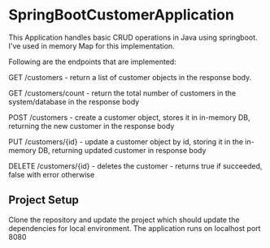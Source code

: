 # SpringBootCustomerApplication

This Application handles basic CRUD operations in Java using springboot. I've used in memory Map for this implementation.

Following are the endpoints that are implemented:

GET /customers - return a list of customer objects in the response body.

GET /customers/count - return the total number of customers in the system/database in the response body
 
POST /customers - create a customer object, stores it in in-memory DB, returning the new customer in the response body

PUT /customers/{id} - update a customer object by id, storing it in the in-memory DB, returning updated customer in response body

DELETE /customers/{id} - deletes the customer - returns true if succeeded, false with error otherwise

## Project Setup

Clone the repository and update the project which should update the dependencies for local environment.
The application runs on localhost port 8080



